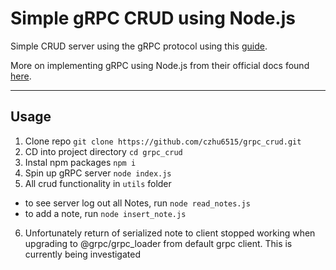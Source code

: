 
# Simple gRPC CRUD using Node.js



Simple CRUD server using the gRPC protocol using this [guide](https://medium.com/@alfianlosari/building-grpc-service-server-note-crud-api-with-node-js-bcc5478d5bdb).

More on implementing gRPC using Node.js from their official docs found [here](https://grpc.io/docs/tutorials/basic/node/).


----
## Usage
1. Clone repo `git clone https://github.com/czhu6515/grpc_crud.git`
2. CD into project directory `cd grpc_crud`
3. Instal npm packages `npm i`
4. Spin up gRPC server `node index.js`
5. All crud functionality in `utils` folder
 * to see server log out all Notes, run `node read_notes.js`
 * to add a note, run `node insert_note.js`

6. Unfortunately return of serialized note to client stopped working when upgrading to @grpc/grpc_loader from default grpc client. This is currently being investigated
